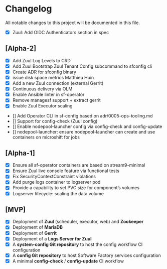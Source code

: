 # Changelog

All notable changes to this project will be documented in this file.

- [X] Zuul: Add OIDC Authenticators section in spec

## [Alpha-2]

- [X] Add Zuul Log Levels to CRD
- [X] Add Zuul Bootstrap Zuul Tenant Config subcommand to sfconfig cli
- [X] Create ADR for sfconfig binary
- [X] issue disk space metrics	Matthieu Huin
- [X] Add a new Zuul connection (external Gerrit)
- [X] Continuous delivery via OLM
- [X] Enable Ansible linter in sf-operator
- [X] Remove managesf support + extract gerrit
- [X] Enable Zuul Executor scaling
- [] Add Operator CLI in sf-config based on adr/0005-ops-tooling.md
- [] Support for config-check (Zuul config)
- [] Enable nodepool-launcher config via config-check and config-update
- [] nodepool-launcher: ensure nodepool-launcher can create and use containers on microshift for jobs

## [Alpha-1]

- [X] Ensure all sf-operator containers are based on stream9-minimal
- [X] Ensure Zuul live console feature via functional tests
- [X] Fix SecurityContextConstraint violations
- [X] Add purge logs container to logserver pod
- [X] Provide a capability to set PVC size for component’s volumes
- [X] Logserver lifecycle: scaling the data volume

## [MVP]

- [X] Deployment of **Zuul** (scheduler, executor, web) and **Zookeeper**
- [X] Deployment of **MariaDB**
- [X] Deployment of **Gerrit**
- [X] Deployment of a **Logs Server for Zuul**
- [X] A **system-config Git repository** to host the config workflow CI configuration
- [X] A **config Git repository** to host Software Factory services configuration
- [X] A minimal **config-check** / **config-update** CI workflow
